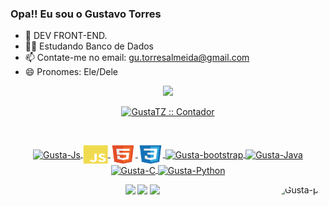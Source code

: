 ### Opa!! Eu sou o Gustavo Torres

- 🔭 DEV FRONT-END.
- 👨‍🎓 Estudando Banco de Dados
- 📫 Contate-me no email: gu.torresalmeida@gmail.com
- 😄 Pronomes: Ele/Dele

<div align="center">


  <a href="https://github.com/GustaTZ">
   <!--<img height="180em" src="https://github-readme-stats.vercel.app/api?username=GustaTZ&show_icons=true&theme=dark&include_all_commits=true&count_private=true"/> -->  
    <img height="180em" src="https://github-readme-stats.vercel.app/api/top-langs/?username=GustaTZ&langs_count=8&count_private=false&layout=compact&theme=dracula&hide_border=true&bg_color=0D1117"/>
</div>
<p align="center"><img src="https://profile-counter.glitch.me/{GustaTZ}/count.svg" alt="GustaTZ :: Contador" /></p>


<div style="display: inline_block" ><br>
  <p align="center"><img align="center" alt="Gusta-Js" height="30" width="40" src="https://cdn.jsdelivr.net/gh/devicons/devicon/icons/git/git-original.svg">
  <img align="center" alt="Gusta-Js" height="30" width="40" src="https://raw.githubusercontent.com/devicons/devicon/master/icons/javascript/javascript-plain.svg">
  <img align="center" alt="Gusta-HTML" height="30" width="40" src="https://raw.githubusercontent.com/devicons/devicon/master/icons/html5/html5-original.svg">
  <img align="center" alt="Gusta-CSS" height="30" width="40" src="https://raw.githubusercontent.com/devicons/devicon/master/icons/css3/css3-original.svg">
  <img align="center" alt="Gusta-bootstrap" height="30" width="40" src="https://cdn.jsdelivr.net/gh/devicons/devicon/icons/bootstrap/bootstrap-original.svg">
  <img align="center" alt="Gusta-Java" height="30" width="40" src="https://cdn.jsdelivr.net/gh/devicons/devicon/icons/java/java-plain.svg">
  <img align="center" alt="Gusta-C" height="30" width="40" src="https://cdn.jsdelivr.net/gh/devicons/devicon/icons/c/c-original.svg">
  <img align="center" alt="Gusta-Python" height="30" width="40" src="https://cdn.jsdelivr.net/gh/devicons/devicon/icons/python/python-original.svg">
    </p>
    <img align="right" alt="Gusta-pic" height="150" style="border-radius:50px;" src="https://cdn.discordapp.com/attachments/899845555730120735/986332188901519400/download20220602151135.png">
</div>
          
<div align="center">
  <a href="https://www.instagram.com/iamgutorres/" target="_blank"><img src="https://img.shields.io/badge/-Instagram-%23E4405F?style=for-the-badge&logo=instagram&logoColor=white" target="_blank"></a>
  <a href = "mailto:gu.torresalmeida@gmail.com"><img src="https://img.shields.io/badge/-Gmail-%23333?style=for-the-badge&logo=gmail&logoColor=white" target="_blank"></a>
  <a href="https://www.linkedin.com/in/gustavo-torres-20a159234/" target="_blank"><img src="https://img.shields.io/badge/-LinkedIn-%230077B5?style=for-the-badge&logo=linkedin&logoColor=white" target="_blank"></a>
</div>

